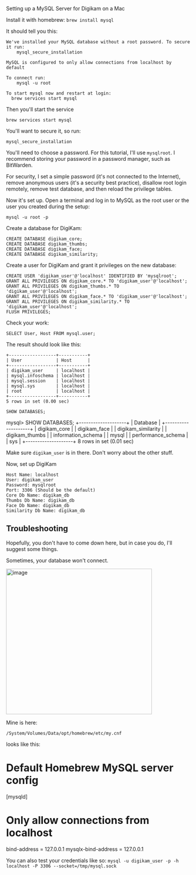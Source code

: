 Setting up a MySQL Server for Digikam on a Mac


Install it with homebrew: `brew install mysql`


It should tell you this:
```
We've installed your MySQL database without a root password. To secure it run:
    mysql_secure_installation

MySQL is configured to only allow connections from localhost by default

To connect run:
    mysql -u root

To start mysql now and restart at login:
  brew services start mysql
```


Then you'll start the service

`brew services start mysql`



You'll want to secure it, so run:

`mysql_secure_installation`

You'll need to choose a password. For this tutorial, I'll use `mysqlroot`. I recommend storing your password in a password manager, such as BitWarden.


For security, I set a simple password (it's not connected to the Internet), remove anonymous users (it's a security best practice), disallow root login remotely, remove test database, and then reload the privilege tables.



Now it's set up. Open a terminal and log in to MySQL as the root user or the user you created during the setup:

`mysql -u root -p`


Create a database for DigiKam:

```
CREATE DATABASE digikam_core;
CREATE DATABASE digikam_thumbs;
CREATE DATABASE digikam_face;
CREATE DATABASE digikam_similarity;
```


Create a user for DigiKam and grant it privileges on the new database:

```
CREATE USER 'digikam_user'@'localhost' IDENTIFIED BY 'mysqlroot';
GRANT ALL PRIVILEGES ON digikam_core.* TO 'digikam_user'@'localhost';
GRANT ALL PRIVILEGES ON digikam_thumbs.* TO 'digikam_user'@'localhost';
GRANT ALL PRIVILEGES ON digikam_face.* TO 'digikam_user'@'localhost';
GRANT ALL PRIVILEGES ON digikam_similarity.* TO 'digikam_user'@'localhost';
FLUSH PRIVILEGES;
```

Check your work:

`SELECT User, Host FROM mysql.user;`

The result should look like this:

```
+------------------+-----------+
| User             | Host      |
+------------------+-----------+
| digikam_user     | localhost |
| mysql.infoschema | localhost |
| mysql.session    | localhost |
| mysql.sys        | localhost |
| root             | localhost |
+------------------+-----------+
5 rows in set (0.00 sec)
```


`SHOW DATABASES;`

mysql> SHOW DATABASES;
+--------------------+
| Database           |
+--------------------+
| digikam_core       |
| digikam_face       |
| digikam_similarity |
| digikam_thumbs     |
| information_schema |
| mysql              |
| performance_schema |
| sys                |
+--------------------+
8 rows in set (0.01 sec)


Make sure `digikam_user` is in there. Don't worry about the other stuff.









Now, set up DigiKam


```
Host Name: localhost
User: digikam_user
Password: mysqlroot
Port: 3306 (Should be the default)
Core Db Name: digikam_db
Thumbs Db Name: digikam_db
Face Db Name: digikam_db
Similarity Db Name: digikam_db
```


## Troubleshooting

Hopefully, you don't have to come down here, but in case you do, I'll suggest some things.

Sometimes, your database won't connect.

<img width="397" alt="image" src="https://github.com/jss367/jss367.github.io/assets/3067731/15a419aa-3a93-47db-9026-c48235b650ce">


Mine is here:

`/System/Volumes/Data/opt/homebrew/etc/my.cnf`


looks like this:

# Default Homebrew MySQL server config
[mysqld]
# Only allow connections from localhost
bind-address = 127.0.0.1
mysqlx-bind-address = 127.0.0.1





You can also test your credentials like so:
`mysql -u digikam_user -p -h localhost -P 3306 --socket=/tmp/mysql.sock`




